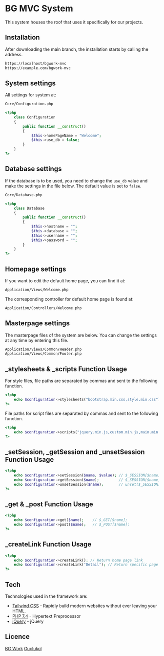 # BG MVC System

This system houses the roof that uses it specifically for our projects. 

## Installation 

After downloading the main branch, the installation starts by calling the address. 

```html
https://localhost/bgwork-mvc
https://example.com/bgwork-mvc
```

## System settings

All settings for system at:
```html
Core/Configuration.php
```

```php
<?php
    class Configuration
    {
        public function __construct()
        {
            $this->homePageName = "Welcome";
            $this->use_db = false;
        }
    }
?>
```
## Database settings
If the database is to be used, you need to change the `use_db` value and make the settings in the file below. The default value is set to `false`.
```html
Core/Database.php
```
```php
<?php
    class Database
    {
        public function __construct()
        {
            $this->hostname = "";
            $this->database = "";
            $this->username = "";
            $this->password = "";
        }
    }
?>
```
## Homepage settings
If you want to edit the default home page, you can find it at: 
```html
Application/Views/Welcome.php
```
The corresponding controller for default home page is found at:
```html
Application/Controllers/Welcome.php
```
## Masterpage settings
The masterpage files of the system are below. You can change the settings at any time by entering this file. 
```html
Application/Views/Common/Header.php
Application/Views/Common/Footer.php
```

## _stylesheets & _scripts Function Usage
For style files, file paths are separated by commas and sent to the following function.
```php
<?php
    echo $configuration->stylesheets("bootstrap.min.css,style.min.css");
?>
```
File paths for script files are separated by commas and sent to the following function. 
```php
<?php
    echo $configuration->scripts("jquery.min.js,custom.min.js,main.min.js");
?>
```
## _setSession, _getSession and _unsetSession Function Usage
```php
<?php
    echo $configuration->setSession($name, $value); // $_SESSION[$name] = $value;
    echo $configuration->getSession($name);         // $_SESSION[$name];
    echo $configuration->unsetSession($name);       // unset($_SESSION[$name]);
?>
```
## _get & _post Function Usage
```php
<?php
    echo $configuration->get($name);    // $_GET[$name];
    echo $configuration->post($name);   // $_POST[$name];
?>
```

## _createLink Function Usage
```php
<?php
    echo $configuration->createLink(); // Return home page link
    echo $configuration->createLink("Detail"); // Return specific page link
?>
```
## Tech
Technologies used in the framework are: 
- [Tailwind CSS](https://tailwindcss.com/) - Rapidly build modern websites without ever leaving your HTML.
- [PHP 7.4](https://www.php.net/) - Hypertext Preprocessor
- [jQuery](https://jquery.com/) - jQuery

## Licence
[BG Work](https://bgwork.co)
[Guclukol](https://guclukol.net)
